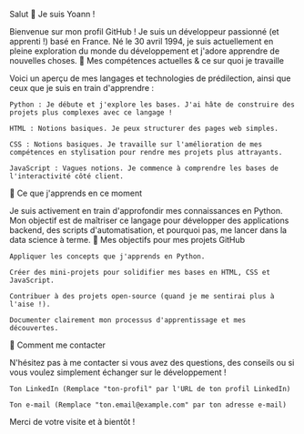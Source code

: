 Salut 👋 Je suis Yoann !

Bienvenue sur mon profil GitHub ! Je suis un développeur passionné (et apprenti !) basé en France. Né le 30 avril 1994, je suis actuellement en pleine exploration du monde du développement et j'adore apprendre de nouvelles choses.
🚀 Mes compétences actuelles & ce sur quoi je travaille

Voici un aperçu de mes langages et technologies de prédilection, ainsi que ceux que je suis en train d'apprendre :

    Python : Je débute et j'explore les bases. J'ai hâte de construire des projets plus complexes avec ce langage !

    HTML : Notions basiques. Je peux structurer des pages web simples.

    CSS : Notions basiques. Je travaille sur l'amélioration de mes compétences en stylisation pour rendre mes projets plus attrayants.

    JavaScript : Vagues notions. Je commence à comprendre les bases de l'interactivité côté client.

🌱 Ce que j'apprends en ce moment

Je suis activement en train d'approfondir mes connaissances en Python. Mon objectif est de maîtriser ce langage pour développer des applications backend, des scripts d'automatisation, et pourquoi pas, me lancer dans la data science à terme.
🎯 Mes objectifs pour mes projets GitHub

    Appliquer les concepts que j'apprends en Python.

    Créer des mini-projets pour solidifier mes bases en HTML, CSS et JavaScript.

    Contribuer à des projets open-source (quand je me sentirai plus à l'aise !).

    Documenter clairement mon processus d'apprentissage et mes découvertes.

💬 Comment me contacter

N'hésitez pas à me contacter si vous avez des questions, des conseils ou si vous voulez simplement échanger sur le développement !

    Ton LinkedIn (Remplace "ton-profil" par l'URL de ton profil LinkedIn)

    Ton e-mail (Remplace "ton.email@example.com" par ton adresse e-mail)

Merci de votre visite et à bientôt !
